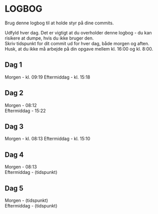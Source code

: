 # LOGBOG

Brug denne logbog til at holde styr på dine commits.

Udfyld hver dag. Det er vigtigt at du overholder denne logbog - du kan risikere at dumpe, hvis du ikke bruger den.  
Skriv tidspunkt for dit commit ud for hver dag, både morgen og aften.  
Husk, at du ikke må arbejde på din opgave mellem kl. 16:00 og kl. 8:00.

## Dag 1

Morgen - kl. 09:19 
Eftermiddag - kl. 15:18

## Dag 2

Morgen - 08:12  
Eftermiddag - 15:22

## Dag 3

Morgen - kl. 08:13 
Eftermiddag - kl. 15:10

## Dag 4

Morgen - 08:13  
Eftermiddag - (tidspunkt)

## Dag 5

Morgen - (tidspunkt)  
Eftermiddag - (tidspunkt)
